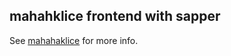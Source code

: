 ## mahahklice frontend with sapper

See [mahahaklice](https://github.com/cope/mahahaklice) for more info.
